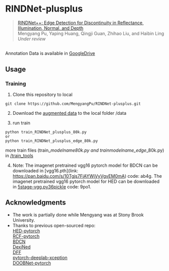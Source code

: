 # RINDNet-plusplus
> [RINDNet++: Edge Detection for Discontinuity in Reflectance, Illumination, Normal, and Depth]()             
> Mengyang Pu, Yaping Huang, Qingji Guan, Zhihao Liu, and Haibin Ling                 
> *Under review*

##
Annotation Data is available in [GoogleDrive](https://drive.google.com/drive/folders/15Za2em8WYKvEgiX8v3TD1CwhiYFVGxfD?usp=drive_link)

## Usage
### Training
1. Clone this repository to local
```shell
git clone https://github.com/MengyangPu/RINDNet-plusplus.git
```

2. Download the [augmented data]() to the local folder /data

3. run train
```shell
python train_RINDNet_plusplus_80k.py
or
python train_RINDNet_plusplus_edge_80k.py
```
more train files (train_*modelname*_80k.py and train_*modelname_edge*_80k.py) in [/train_tools](train_tools)

4. Note: The imagenet pretrained vgg16 pytorch model for BDCN can be downloaded in [vgg16.pth](link: https://pan.baidu.com/s/10Tgjs7FiAYWjVyVgvEM0mA) code: ab4g.
         The imagenet pretrained vgg16 pytorch model for HED can be downloaded in [5stage-vgg.py36pickle](https://pan.baidu.com/s/1lQbAnNhymhXPYM2wL0cSnA) code: 9po1.
         


## Acknowledgments
- The work is partially done while Mengyang was at Stony Brook University.
- Thanks to previous open-sourced repo:<br/>
  [HED-pytorch](https://github.com/xwjabc/hed)<br/>
  [RCF-pytorch](https://github.com/meteorshowers/RCF-pytorch)<br/>
  [BDCN](https://github.com/pkuCactus/BDCN)<br/>
  [DexiNed](https://github.com/xavysp/DexiNed)<br/>
  [DFF](https://github.com/Lavender105/DFF)<br/>
  [pytorch-deeplab-xception](https://github.com/jfzhang95/pytorch-deeplab-xception)<br/>
  [DOOBNet-pytorch](https://github.com/yuzhegao/doob)
